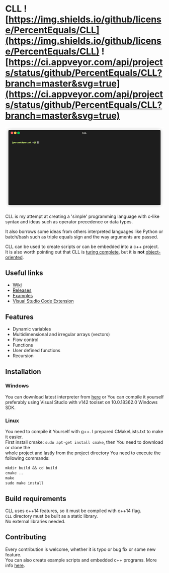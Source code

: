 # CLL ![https://img.shields.io/github/license/PercentEquals/CLL](https://img.shields.io/github/license/PercentEquals/CLL) ![https://ci.appveyor.com/api/projects/status/github/PercentEquals/CLL?branch=master&svg=true](https://ci.appveyor.com/api/projects/status/github/PercentEquals/CLL?branch=master&svg=true)  
  
<p align="center">
  <img src="https://github.com/PercentEquals/CLL/blob/master/Preview.gif" alt="Demo gif">
</p>


CLL is my attempt at creating a 'simple' programming language with c-like syntax and ideas such as operator precedence or data types.  
  
It also borrows some ideas from others interpreted languages like Python or batch/bash such as triple equals sign and the way arguments are passed.  
  
CLL can be used to create scripts or can be embedded into a c++ project.  
It is also worth pointing out that CLL is [turing complete](https://en.wikipedia.org/wiki/Turing_completeness), but it is **not** [object-oriented](https://en.wikipedia.org/wiki/Object-oriented_programming).

## Useful links  

* [Wiki](https://github.com/PercentEquals/CLL/wiki)  
* [Releases](https://github.com/PercentEquals/CLL/releases)  
* [Examples](https://github.com/PercentEquals/CLL/tree/master/Examples)  
* [Visual Studio Code Extension](https://github.com/PercentEquals/CLL/tree/master/VisualStudioCode)  
  
## Features
  
* Dynamic variables  
* Multidimensional and irregular arrays (vectors)
* Flow control  
* Functions  
* User defined functions  
* Recursion  

## Installation

### Windows

You can download latest interpreter from [here](https://github.com/PercentEquals/CLL/releases) or You can compile it yourself preferably using Visual Studio with v142 toolset on 10.0.18362.0 Windows SDK.  

### Linux

You need to compile it Yourself with g++. I prepared CMakeLists.txt to make it easier.  
First install cmake: `sudo apt-get install cmake`, then You need to download or clone the   
whole project and lastly from the project directory You need to execute the following commands:

```batch
mkdir build && cd build
cmake ..
make
sudo make install
```

## Build requirements

CLL uses c++14 features, so it must be compiled with c++14 flag.  
`CLL` directory must be built as a static library.  
No external libraries needed.

## Contributing

Every contribution is welcome, whether it is typo or bug fix or some new feature.  
You can also create example scripts and embedded c++ programs. More info [here](https://github.com/PercentEquals/CLL/tree/master/Examples).  
